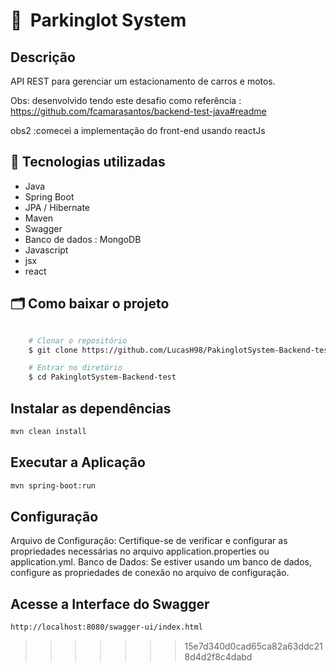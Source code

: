 
# 🔖&nbsp; Parkinglot System
## Descrição
API REST para gerenciar um estacionamento de carros e motos.

Obs: desenvolvido tendo este desafio como referência : https://github.com/fcamarasantos/backend-test-java#readme

obs2 :comecei a implementação do front-end usando reactJs

## 🚀  Tecnologias utilizadas
- Java
- Spring Boot
- JPA / Hibernate
- Maven
- Swagger
- Banco de dados : MongoDB
- Javascript
- jsx
- react 

##  🗂 Como baixar o projeto


```bash

    # Clonar o repositório
    $ git clone https://github.com/LucasH98/PakinglotSystem-Backend-test

    # Entrar no diretório
    $ cd PakinglotSystem-Backend-test
```

## Instalar as dependências

```bash
mvn clean install
```
## Executar a Aplicação

```bash
mvn spring-boot:run
```
## Configuração
Arquivo de Configuração:
Certifique-se de verificar e configurar as propriedades necessárias no arquivo application.properties ou application.yml.
Banco de Dados: Se estiver usando um banco de dados, configure as propriedades de conexão no arquivo de configuração.

## Acesse a Interface do Swagger

```bash
http://localhost:8080/swagger-ui/index.html
```





>>>>>>> 15e7d340d0cad65ca82a63ddc218d4d2f8c4dabd
